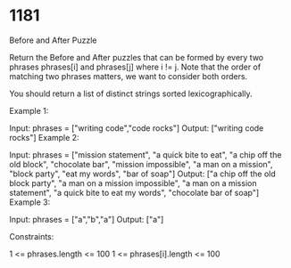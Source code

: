 # 1181
Before and After Puzzle

Return the Before and After puzzles that can be formed by every two phrases phrases[i] and phrases[j] where i != j. Note that the order of matching two phrases matters, we want to consider both orders.

You should return a list of distinct strings sorted lexicographically.

 

Example 1:

Input: phrases = ["writing code","code rocks"]
Output: ["writing code rocks"]
Example 2:

Input: phrases = ["mission statement",
                  "a quick bite to eat",
                  "a chip off the old block",
                  "chocolate bar",
                  "mission impossible",
                  "a man on a mission",
                  "block party",
                  "eat my words",
                  "bar of soap"]
Output: ["a chip off the old block party",
         "a man on a mission impossible",
         "a man on a mission statement",
         "a quick bite to eat my words",
         "chocolate bar of soap"]
Example 3:

Input: phrases = ["a","b","a"]
Output: ["a"]
 

Constraints:

1 <= phrases.length <= 100
1 <= phrases[i].length <= 100
